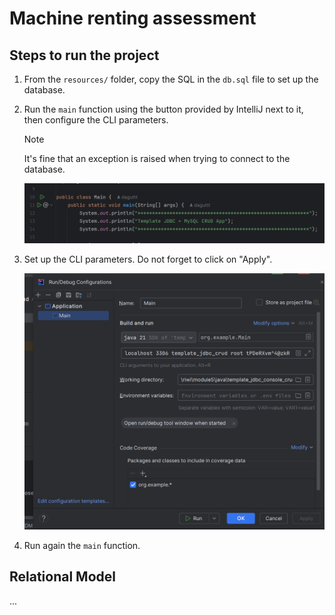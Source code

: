 # Machine renting assessment

## Steps to run the project
1. From the `resources/` folder, copy the SQL in the `db.sql` file to set up the database.
2. Run the `main` function using the button provided by IntelliJ next to it, then configure the CLI parameters.
   > [!NOTE]
   > It's fine that an exception is raised when trying to connect to the database.

   ![img.png](images/run-main-function.png)

3. Set up the CLI parameters. Do not forget to click on "Apply".

   ![img.png](images/change-cli-parameters.png)

4. Run again the `main` function.

## Relational Model
...